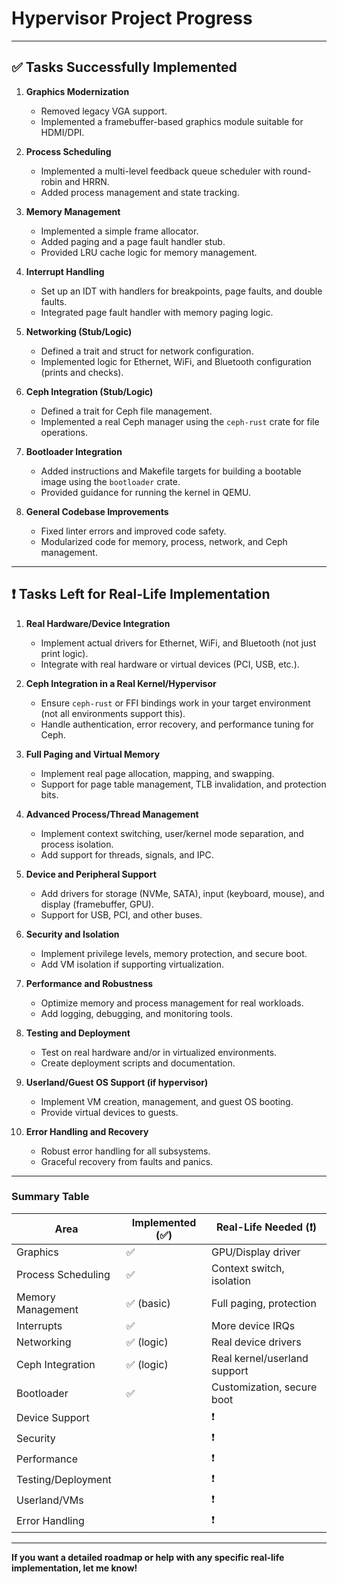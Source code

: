 # Hypervisor Project Progress

---

## ✅ **Tasks Successfully Implemented**

1. **Graphics Modernization**
   - Removed legacy VGA support.
   - Implemented a framebuffer-based graphics module suitable for HDMI/DPI.

2. **Process Scheduling**
   - Implemented a multi-level feedback queue scheduler with round-robin and HRRN.
   - Added process management and state tracking.

3. **Memory Management**
   - Implemented a simple frame allocator.
   - Added paging and a page fault handler stub.
   - Provided LRU cache logic for memory management.

4. **Interrupt Handling**
   - Set up an IDT with handlers for breakpoints, page faults, and double faults.
   - Integrated page fault handler with memory paging logic.

5. **Networking (Stub/Logic)**
   - Defined a trait and struct for network configuration.
   - Implemented logic for Ethernet, WiFi, and Bluetooth configuration (prints and checks).

6. **Ceph Integration (Stub/Logic)**
   - Defined a trait for Ceph file management.
   - Implemented a real Ceph manager using the `ceph-rust` crate for file operations.

7. **Bootloader Integration**
   - Added instructions and Makefile targets for building a bootable image using the `bootloader` crate.
   - Provided guidance for running the kernel in QEMU.

8. **General Codebase Improvements**
   - Fixed linter errors and improved code safety.
   - Modularized code for memory, process, network, and Ceph management.

---

## ❗ **Tasks Left for Real-Life Implementation**

1. **Real Hardware/Device Integration**
   - Implement actual drivers for Ethernet, WiFi, and Bluetooth (not just print logic).
   - Integrate with real hardware or virtual devices (PCI, USB, etc.).

2. **Ceph Integration in a Real Kernel/Hypervisor**
   - Ensure `ceph-rust` or FFI bindings work in your target environment (not all environments support this).
   - Handle authentication, error recovery, and performance tuning for Ceph.

3. **Full Paging and Virtual Memory**
   - Implement real page allocation, mapping, and swapping.
   - Support for page table management, TLB invalidation, and protection bits.

4. **Advanced Process/Thread Management**
   - Implement context switching, user/kernel mode separation, and process isolation.
   - Add support for threads, signals, and IPC.

5. **Device and Peripheral Support**
   - Add drivers for storage (NVMe, SATA), input (keyboard, mouse), and display (framebuffer, GPU).
   - Support for USB, PCI, and other buses.

6. **Security and Isolation**
   - Implement privilege levels, memory protection, and secure boot.
   - Add VM isolation if supporting virtualization.

7. **Performance and Robustness**
   - Optimize memory and process management for real workloads.
   - Add logging, debugging, and monitoring tools.

8. **Testing and Deployment**
   - Test on real hardware and/or in virtualized environments.
   - Create deployment scripts and documentation.

9. **Userland/Guest OS Support (if hypervisor)**
   - Implement VM creation, management, and guest OS booting.
   - Provide virtual devices to guests.

10. **Error Handling and Recovery**
    - Robust error handling for all subsystems.
    - Graceful recovery from faults and panics.

---

### **Summary Table**

| Area                | Implemented (✅) | Real-Life Needed (❗)         |
|---------------------|------------------|------------------------------|
| Graphics            | ✅               | GPU/Display driver           |
| Process Scheduling  | ✅               | Context switch, isolation    |
| Memory Management   | ✅ (basic)       | Full paging, protection      |
| Interrupts          | ✅               | More device IRQs             |
| Networking          | ✅ (logic)       | Real device drivers          |
| Ceph Integration    | ✅ (logic)       | Real kernel/userland support |
| Bootloader          | ✅               | Customization, secure boot   |
| Device Support      |                  | ❗                           |
| Security            |                  | ❗                           |
| Performance         |                  | ❗                           |
| Testing/Deployment  |                  | ❗                           |
| Userland/VMs        |                  | ❗                           |
| Error Handling      |                  | ❗                           |

---

**If you want a detailed roadmap or help with any specific real-life implementation, let me know!** 